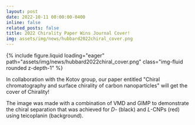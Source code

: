 ```yaml
---
layout: post
date: 2022-10-11 00:00:00-0400
inline: false
related_posts: false
title: 2022 Chirality Paper Wins Journal Cover!
img: assets/img/news/hubbard2022chiral_cover.png
---
```


<div class="row mt-4 justify-content-center">
    <div class="col-sm-12 col-md-6">
        {% include figure.liquid loading="eager" path="assets/img/news/hubbard2022chiral_cover.png" class="img-fluid rounded z-depth-1" %}
    </div>
</div>

In collaboration with the Kotov group, our paper entitled "Chiral chromatography and surface chirality of carbon nanoparticles" will get the cover of Chirality! 

The image was made with a combination of VMD and GIMP to demonstrate the chiral separation that was achieved for *D*- (black) and *L*-CNPs (red) using teicoplanin (background).